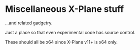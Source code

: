 # Miscellaneous X-Plane stuff

...and related gadgetry.

Just a place so that even experimental code has source control.

These should all be x64 since X-Plane v11+ is x64 only.
